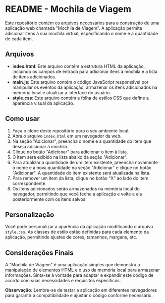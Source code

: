 <!DOCTYPE html>
<html>

<body>
  <h1>README - Mochila de Viagem</h1>

  <p>Este repositório contém os arquivos necessários para a construção de uma aplicação web chamada "Mochila de Viagem". A aplicação permite adicionar itens à sua mochila virtual, especificando o nome e a quantidade de cada item.</p>

  <h2>Arquivos</h2>
  <ul>
    <li><strong>index.html</strong>: Este arquivo contém a estrutura HTML da aplicação, incluindo os campos de entrada para adicionar itens à mochila e a lista de itens adicionados.</li>
    <li><strong>main.js</strong>: Este arquivo contém o código JavaScript responsável por manipular os eventos da aplicação, armazenar os itens adicionados na memória local e atualizar a interface do usuário.</li>
    <li><strong>style.css</strong>: Este arquivo contém a folha de estilos CSS que define a aparência visual da aplicação.</li>
  </ul>

  <h2>Como usar</h2>
  <ol>
    <li>Faça o clone deste repositório para o seu ambiente local.</li>
    <li>Abra o arquivo <code>index.html</code> em um navegador da web.</li>
    <li>Na seção "Adicionar", preencha o nome e a quantidade do item que deseja adicionar à mochila.</li>
    <li>Clique no botão "Adicionar" para adicionar o item à lista.</li>
    <li>O item será exibido na lista abaixo da seção "Adicionar".</li>
    <li>Para atualizar a quantidade de um item existente, preencha novamente o nome e a nova quantidade na seção "Adicionar" e clique no botão "Adicionar". A quantidade do item existente será atualizada na lista.</li>
    <li>Para remover um item da lista, clique no botão "X" ao lado do item correspondente.</li>
    <li>Os itens adicionados serão armazenados na memória local do navegador, permitindo que você feche a aplicação e volte a ela posteriormente com os itens salvos.</li>
  </ol>

  <h2>Personalização</h2>
  <p>Você pode personalizar a aparência da aplicação modificando o arquivo <code>style.css</code>. As classes de estilo estão definidas para cada elemento da aplicação, permitindo ajustes de cores, tamanhos, margens, etc.</p>

  <h2>Considerações Finais</h2>
  <p>A "Mochila de Viagem" é uma aplicação simples que demonstra a manipulação de elementos HTML e o uso da memória local para armazenar informações. Sinta-se à vontade para adaptar e expandir este código de acordo com suas necessidades e requisitos específicos.</p>

  <p><strong>Observação:</strong> Lembre-se de testar a aplicação em diferentes navegadores para garantir a compatibilidade e ajustar o código conforme necessário.</p>
</body>
</html>
